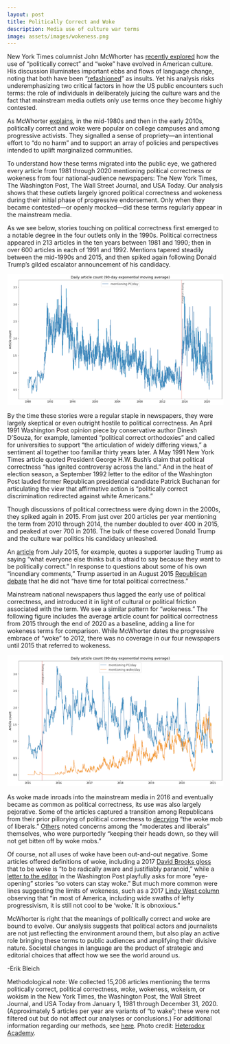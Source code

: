 ```yaml
---
layout: post
title: Politically Correct and Woke
description: Media use of culture war terms
image: assets/images/wokeness.png
---
```


New York Times columnist John McWhorter has <a href="https://www.nytimes.com/2021/11/16/opinion/woke-progressive-liberal.html"><u>recently explored</u></a> how the use of “politically correct” and “woke” have evolved in American culture. His discussion illuminates important ebbs and flows of language change, noting that both have been “<a href="https://www.nytimes.com/2021/11/16/opinion/woke-progressive-liberal.html"><u>refashioned</u></a>” as insults. Yet his analysis risks underemphasizing two critical factors in how the US public encounters such terms: the role of individuals in deliberately juicing the culture wars and the fact that mainstream media outlets only use terms once they become highly contested.

As McWhorter <a href="https://www.nytimes.com/2021/08/17/opinion/woke-politically-correct.html"><u>explains</u></a>, in the mid-1980s and then in the early 2010s, politically correct and woke were popular on college campuses and among progressive activists. They signalled a sense of propriety—an intentional effort to “do no harm” and to support an array of policies and perspectives intended to uplift marginalized communities.

To understand how these terms migrated into the public eye, we gathered every article from 1981 through 2020 mentioning political correctness or wokeness from four national-audience newspapers: The New York Times, The Washington Post, The Wall Street Journal, and USA Today. Our analysis shows that these outlets largely ignored political correctness and wokeness during their initial phase of progressive endorsement. Only when they became contested—or openly mocked—did these terms regularly appear in the mainstream media.

As we see below, stories touching on political correctness first emerged to a notable degree in the four outlets only in the 1990s. Political correctness appeared in 213 articles in the ten years between 1981 and 1990; then in over 600 articles in each of 1991 and 1992. Mentions tapered steadily between the mid-1990s and 2015, and then spiked again following Donald Trump’s gilded escalator announcement of his candidacy.   

<p class="aligncenter">
 <img src="/assets/images/pctimeline.png" alt="" class="graph-image">
 </p>
 <style>
.aligncenter {
    text-align: center;
}
</style>

By the time these stories were a regular staple in newspapers, they were largely skeptical or even outright hostile to political correctness. An April 1991 Washington Post opinion piece by conservative author Dinesh D’Souza, for example, lamented “political correct orthodoxies” and called for universities to support “the articulation of widely differing views,” a sentiment all together too familiar thirty years later. A May 1991 New York Times article quoted President George H.W. Bush’s claim that political correctness “has ignited controversy across the land.” And in the heat of election season, a September 1992 letter to the editor of the Washington Post lauded former Republican presidential candidate Patrick Buchanan for articulating the view that affirmative action is “politically correct discrimination redirected against white Americans.”

Though discussions of political correctness were dying down in the 2000s, they spiked again in 2015. From just over 200 articles per year mentioning the term from 2010 through 2014, the number doubled to over 400 in 2015, and peaked at over 700 in 2016. The bulk of these covered Donald Trump and the culture war politics his candidacy unleashed.

An <a href="https://www.usatoday.com/story/news/politics/elections/2016/2015/07/07/donald-trump-2016-presidential-race/29816483/"><u>article</u></a> from July 2015, for example, quotes a supporter lauding Trump as saying “what everyone else thinks but is afraid to say because they want to be politically correct.” In response to questions about some of his own “incendiary comments,” Trump asserted in an August 2015 <a href="https://www.nytimes.com/live/republican-debate-election-2016-cleveland/trump-on-political-correctness/"><u>Republican debate</u></a> that he did not “have time for total political correctness.”

Mainstream national newspapers thus lagged the early use of political correctness, and introduced it in light of cultural or political friction associated with the term. We see a similar pattern for “wokeness.” The following figure includes the average article count for political correctness from 2015 through the end of 2020 as a baseline, adding a line for wokeness terms for comparison. While McWhorter dates the progressive embrace of “woke” to 2012, there was no coverage in our four newspapers until 2015 that referred to wokeness.

<p class="aligncenter">
 <img src="/assets/images/woketimeline.png" alt="" class="graph-image">
 </p>
 <style>
.aligncenter {
    text-align: center;
}
</style>

As woke made inroads into the mainstream media in 2016 and eventually became as common as political correctness, its use was also largely pejorative. Some of the articles captured a transition among Republicans from their prior pillorying of political correctness to <a href="https://www.nytimes.com/2020/07/30/us/obama-filibuster-senate-democrats.html"><u>decrying</u></a> “the woke mob of liberals.” <a href="https://www.nytimes.com/2020/09/03/opinion/trump-election-2020.html"><u>Others</u></a> noted concerns among the “moderates and liberals” themselves, who were purportedly “keeping their heads down, so they will not get bitten off by woke mobs.”

Of course, not all uses of woke have been out-and-out negative. Some articles offered definitions of woke, including a 2017 <a href="https://www.nytimes.com/2017/07/25/opinion/how-cool-works-in-america-today.html"><u>David Brooks gloss</u></a> that to be woke is “to be radically aware and justifiably paranoid,” while a <a href="https://www.washingtonpost.com/opinions/readers-critique-the-post-words-like-epicenter-can-be-used-in-different-contexts-deal-with-it/2020/03/06/35886ac6-5fb6-11ea-9055-5fa12981bbbf_story.html"><u>letter to the editor</u></a> in the Washington Post playfully asks for more “eye-opening” stories “so voters can stay woke.” But much more common were lines suggesting the limits of wokeness, such as a 2017 <a href="https://www.nytimes.com/2017/07/12/opinion/real-men-might-get-made-fun-of.html"><u>Lindy West column</u></a> observing that “in most of America, including wide swaths of lefty progressivism, it is still not cool to be ‘woke.’ It is obnoxious.”

McWhorter is right that the meanings of politically correct and woke are bound to evolve. Our analysis suggests that political actors and journalists are not just reflecting the environment around them, but also play an active role bringing these terms to public audiences and amplifying their divisive nature. Societal changes in language are the product of strategic and editorial choices that affect how we see the world around us.

-Erik Bleich

Methodological note: We collected 15,206 articles mentioning the terms politically correct, political correctness, woke, wokeness, wokeism, or wokism in the New York Times, the Washington Post, the Wall Street Journal, and USA Today from January 1, 1981 through December 31, 2020. (Approximately 5 articles per year are variants of “to wake”; these were not filtered out but do not affect our analyses or conclusions.) For additional information regarding our methods, see <a href="https://www.mediaandminorities.org/methods/"><u>here</u></a>. Photo credit: <a href="https://heterodoxacademy.org/blog/"><u>Heterodox Academy</u></a>.
